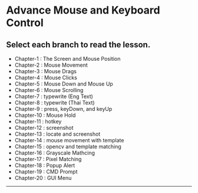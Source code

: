 # Advance Mouse and Keyboard Control
## Select each branch to read the lesson.

* Chapter-1 : The Screen and Mouse Position
* Chapter-2 : Mouse Movement
* Chapter-3 : Mouse Drags
* Chapter-4 : Mouse Clicks
* Chapter-5 : Mouse Down and Mouse Up
* Chapter-6 : Mouse Scrolling
* Chapter-7 : typewrite (Eng Text)
* Chapter-8 : typewrite (Thai Text)
* Chapter-9 : press, keyDown, and keyUp
* Chapter-10 : Mouse Hold
* Chapter-11 : hotkey
* Chapter-12 : screenshot
* Chapter-13 : locate and screenshot
* Chapter-14 : mouse movement with template
* Chapter-15 : opencv and template matching
* Chapter-16 : Grayscale Mathcing
* Chapter-17 : Pixel Matching
* Chapter-18 : Popup Alert
* Chapter-19 : CMD Prompt
* Chapter-20 : GUI Menu
---
